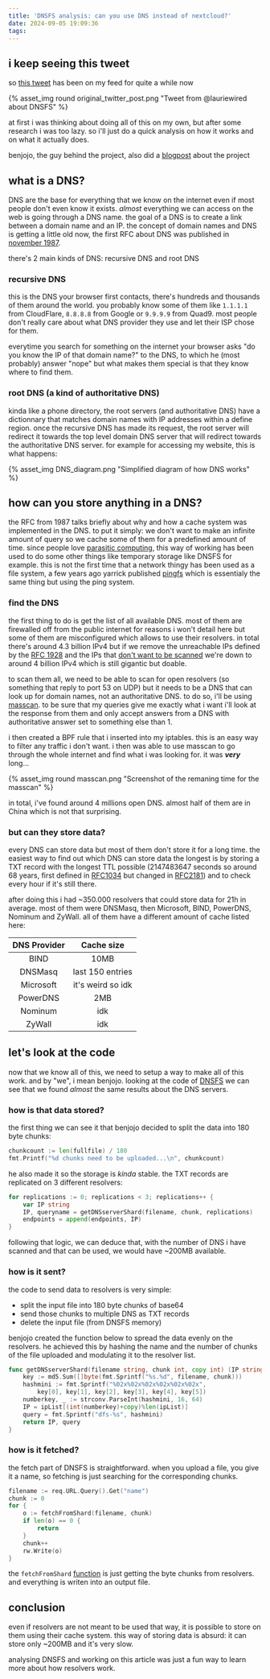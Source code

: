 ```yaml
---
title: 'DNSFS analysis: can you use DNS instead of nextcloud?'
date: 2024-09-05 19:09:36
tags:
---
```


## i keep seeing this tweet

so [this tweet](https://x.com/lauriewired/status/1828844479450959992) has been on my feed for quite a while now

{% asset_img round original_twitter_post.png "Tweet from @lauriewired about DNSFS" %}

at first i was thinking about doing all of this on my own, but after some research i was too lazy. so i'll just do a quick analysis on how it works and on what it actually does.

benjojo, the guy behind the project, also did a [blogpost](https://blog.benjojo.co.uk/post/dns-filesystem-true-cloud-storage-dnsfs) about the project

## what is a DNS?

DNS are the base for everything that we know on the internet even if most people don't even know it exists. *almost* everything we can access on the web is going through a DNS name. the goal of a DNS is to create a link between a domain name and an IP. the concept of domain names and DNS is getting a little old now, the first RFC about DNS was published in [november 1987](https://datatracker.ietf.org/doc/html/rfc1035).

there's 2 main kinds of DNS: recursive DNS and root DNS

### recursive DNS

this is the DNS your browser first contacts, there's hundreds and thousands of them around the world. you probably know some of them like `1.1.1.1` from CloudFlare, `8.8.8.8` from Google or `9.9.9.9` from Quad9. most people don't really care about what DNS provider they use and let their ISP chose for them.

everytime you search for something on the internet your browser asks "do you know the IP of that domain name?" to the DNS, to which he (most probably) answer "nope" but what makes them special is that they know where to find them.

### root DNS (a kind of authoritative DNS)

kinda like a phone directory, the root servers (and authoritative DNS) have a dictionnary that matches domain names with IP addresses within a define region. once the recursive DNS has made its request, the root server will redirect it towards the top level domain DNS server that will redirect towards the authoritative DNS server. for example for accessing my website, this is what happens:

{% asset_img DNS_diagram.png "Simplified diagram of how DNS works" %}

## how can you store anything in a DNS?

the RFC from 1987 talks briefly about why and how a cache system was implemented in the DNS. to put it simply: we don't want to make an infinite amount of query so we cache some of them for a predefined amount of time. since people love [parasitic computing](https://en.wikipedia.org/wiki/Parasitic_computing), this way of working has been used to do some other things like temporary storage like DNSFS for example. this is not the first time that a network thingy has been used as a file system, a few years ago yarrick published [pingfs](https://github.com/yarrick/pingfs) which is essentialy the same thing but using the ping system.

### find the DNS

the first thing to do is get the list of all available DNS. most of them are firewalled off from the public internet for reasons i won't detail here but some of them are misconfigured which allows to use their resolvers. in total there's around 4.3 billion IPv4 but if we remove the unreachable IPs defined by the [RFC 1928](https://datatracker.ietf.org/doc/html/rfc1918) and the IPs that [don't want to be scanned](https://github.com/robertdavidgraham/masscan/blob/f04707a891962f8185c4f6b6dab9238bbb9ffb59/data/exclude.conf) we're down to around 4 billion IPv4 which is still gigantic but doable.

to scan them all, we need to be able to scan for open resolvers (so something that reply to port 53 on UDP) but it needs to be a DNS that can look up for domain names, not an authoritative DNS. to do so, i'll be using [masscan](https://github.com/robertdavidgraham/masscan). to be sure that my queries give me exactly what i want i'll look at the response from them and only accept answers from a DNS with authoritative answer set to something else than 1.

i then created a BPF rule that i inserted into my iptables. this is an easy way to filter any traffic i don't want. i then was able to use masscan to go through the whole internet and find what i was looking for. it was ***very*** long...

{% asset_img round masscan.png "Screenshot of the remaning time for the masscan" %}

in total, i've found around 4 millions open DNS. almost half of them are in China which is not that surprising.

### but can they store data?

every DNS can store data but most of them don't store it for a long time. the easiest way to find out which DNS can store data the longest is by storing a TXT record with the longest TTL possible (2147483647 seconds so around 68 years, first defined in [RFC1034](https://datatracker.ietf.org/doc/html/rfc1034#autoid-13) but changed in [RFC2181](https://datatracker.ietf.org/doc/html/rfc2181#autoid-23)) and to check every hour if it's still there.

after doing this i had ~350.000 resolvers that could store data for 21h in average. most of them were DNSMasq, then Microsoft, BIND, PowerDNS, Nominum and ZyWall. all of them have a different amount of cache listed here:

| DNS Provider | Cache size        |
|:------------:|:-----------------:|
| BIND         | 10MB              |
| DNSMasq      | last 150 entries  |
| Microsoft    | it's weird so idk |
| PowerDNS     | 2MB               |
| Nominum      | idk               |
| ZyWall       | idk               |

## let's look at the code

now that we know all of this, we need to setup a way to make all of this work. and by "we", i mean benjojo. looking at the code of [DNSFS](https://github.com/benjojo/dnsfs/tree/master) we can see that we found *almost* the same results about the DNS servers.

### how is that data stored?

the first thing we can see it that benjojo decided to split the data into 180 byte chunks:
```go
chunkcount := len(fullfile) / 180
fmt.Printf("%d chunks need to be uploaded...\n", chunkcount)
```

he also made it so the storage is *kinda* stable. the TXT records are replicated on 3 different resolvers: 
```go
for replications := 0; replications < 3; replications++ {
    var IP string
    IP, queryname = getDNSserverShard(filename, chunk, replications)
    endpoints = append(endpoints, IP)
}
```

following that logic, we can deduce that, with the number of DNS i have scanned and that can be used, we would have ~200MB available.

### how is it sent?

the code to send data to resolvers is very simple:
- split the input file into 180 byte chunks of base64
- send those chunks to multiple DNS as TXT records
- delete the input file (from DNSFS memory)

benjojo created the function below to spread the data evenly on the resolvers. he achieved this by hashing the name and the number of chunks of the file uploaded and modulating it to the resolver list.

```go
func getDNSserverShard(filename string, chunk int, copy int) (IP string, query string) {
	key := md5.Sum([]byte(fmt.Sprintf("%s.%d", filename, chunk)))
	hashmini := fmt.Sprintf("%02x%02x%02x%02x%02x%02x",
		key[0], key[1], key[2], key[3], key[4], key[5])
	numberkey, _ := strconv.ParseInt(hashmini, 16, 64)
	IP = ipList[(int(numberkey)+copy)%len(ipList)]
	query = fmt.Sprintf("dfs-%s", hashmini)
	return IP, query
}
```

### how is it fetched?

the fetch part of DNSFS is straightforward. when you upload a file, you give it a name, so fetching is just searching for the corresponding chunks. 
```go
filename := req.URL.Query().Get("name")
chunk := 0
for {
    o := fetchFromShard(filename, chunk)
    if len(o) == 0 {
        return
    }
    chunk++
    rw.Write(o)
}
```

the `fetchFromShard` [function](https://github.com/benjojo/dnsfs/blob/master/dnsfs/dns.go#L163) is just getting the byte chunks from resolvers. and everything is writen into an output file.

## conclusion

even if resolvers are not meant to be used that way, it is possible to store on them using their cache system. this way of storing data is absurd: it can store only ~200MB and it's very slow. 

analysing DNSFS and working on this article was just a fun way to learn more about how resolvers work.